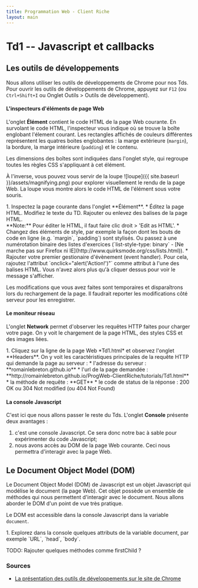 ```yaml
---
title: Programmation Web - Client Riche
layout: main
---
```


# Td1 -- Javascript et callbacks

## Les outils de développements

Nous allons utiliser les outils de développements de Chrome pour nos Tds. 
Pour ouvrir les outils de développements de Chrome, appuyez sur `F12` (ou `Ctrl+Shift+I` ou Onglet Outils > Outils de développement).

#### L'inspecteurs d'éléments de page Web 

L'onglet **Élément** contient le code HTML de la page Web courante.
En survolant le code HTML, l'inspecteur vous indique où se trouve la boîte englobant l'élement courant. Les rectangles affichés de couleurs différentes représentent les quatres boites englobantes : la marge extérieure (`margin`), la bordure, la marge intérieure (`padding`) et le contenu.

Les dimensions des boîtes sont indiquées dans l'onglet style, qui regroupe toutes les règles CSS s'appliquant à cet élément.

À l'inverse, vous pouvez vous servir de la loupe ![loupe]({{ site.baseurl }}/assets/magnifying.png) pour explorer visuellement le rendu de la page Web. La loupe vous montre alors le code HTML de l'élément sous votre souris.

<div class="exercice">
1. Inspectez la page courante dans l'onglet **Élément**. 
  * Éditez la page HTML. Modifiez le texte du TD. Rajouter ou enlevez des balises de la page HTML. <br/>
**Note:** Pour éditer le HTML, il faut faire clic droit > 'Edit as HTML'.
  * Changez des éléments de style, par exemple la façon dont les bouts de code en ligne (e.g. `margin`, `padding`) sont stylisés. Ou passez à une numérotation binaire des listes d'exercices (`list-style-type: binary` - [Ne marche pas sur Firefox ni IE](http://www.quirksmode.org/css/lists.html)).
  * Rajouter votre premier gestionaire d'évènement (event handler). Pour cela, rajoutez l'attribut `onclick="alert('Action!')"` comme attribut à l'une des balises HTML. Vous n'avez alors plus qu'à cliquer dessus pour voir le message s'afficher.
</div>

Les modifications que vous avez faites sont temporaires et disparaîtrons lors du rechargement de la page. Il faudrait reporter les modifications côté serveur pour les enregistrer.

#### Le moniteur réseau

L'onglet **Network** permet d'observer les requêtes HTTP faites pour charger votre page. On y voit le chargement de la page HTML, des styles CSS et des images liées.

<div class="exercice">
1. Cliquez sur la ligne de la page Web *Td1.html* et observez l'onglet **Headers**. On y voit les caractéristiques principales de la requête HTTP qui demande la page au serveur :
  * l'adresse du serveur : **romainlebreton.github.io**
  * l'url de la page demandée :  **http://romainlebreton.github.io/ProgWeb-ClientRiche/tutorials/Td1.html**
  * la méthode de requête : **GET**
  * le code de status de la réponse : 200 OK ou 304 Not modified (ou 404 Not Found)
</div>

#### La console Javascript

C'est ici que nous allons passer le reste du Tds. L'onglet **Console** présente deux avantages :

1. c'est une console Javascript. Ce sera donc notre bac à sable pour expérimenter du code Javascript;
2. nous avons accès au DOM de la page Web courante. Ceci nous permettra d'interagir avec la page Web.

## Le Document Object Model (DOM)

Le Document Object Model (DOM) de Javascript est un objet Javascript qui modélise le document (la page Web). Cet objet possède un ensemble de méthodes qui nous permettent d'interagir avec le document. Nous allons aborder le DOM d'un point de vue très pratique. 

Le DOM est accessible dans la console Javascript dans la variable `document`.

<div class="exercice">
1. Explorez dans la console quelques attributs de la variable document, par exemple `URL`, `head`, `body`.
</div>

TODO: Rajouter quelques méthodes comme firstChild ?


### Sources

- [La présentation des outils de développements sur le site de Chrome](https://developer.chrome.com/devtools)
